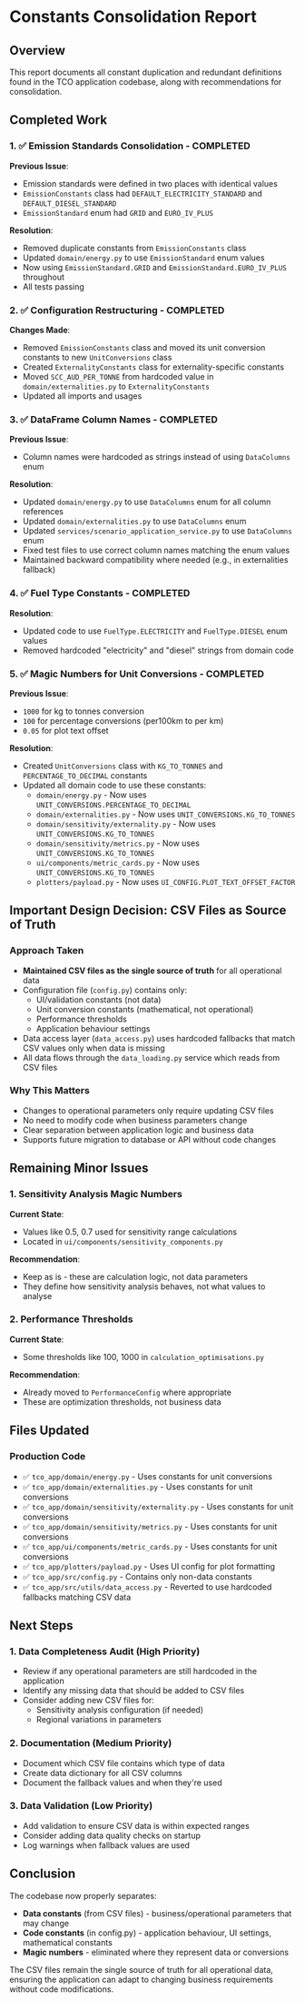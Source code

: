 # Constants Consolidation Report

## Overview
This report documents all constant duplication and redundant definitions found in the TCO application codebase, along with recommendations for consolidation.

## Completed Work

### 1. ✅ Emission Standards Consolidation - COMPLETED
**Previous Issue**: 
- Emission standards were defined in two places with identical values
- `EmissionConstants` class had `DEFAULT_ELECTRICITY_STANDARD` and `DEFAULT_DIESEL_STANDARD`
- `EmissionStandard` enum had `GRID` and `EURO_IV_PLUS`

**Resolution**:
- Removed duplicate constants from `EmissionConstants` class
- Updated `domain/energy.py` to use `EmissionStandard` enum values
- Now using `EmissionStandard.GRID` and `EmissionStandard.EURO_IV_PLUS` throughout
- All tests passing

### 2. ✅ Configuration Restructuring - COMPLETED
**Changes Made**:
- Removed `EmissionConstants` class and moved its unit conversion constants to new `UnitConversions` class
- Created `ExternalityConstants` class for externality-specific constants
- Moved `SCC_AUD_PER_TONNE` from hardcoded value in `domain/externalities.py` to `ExternalityConstants`
- Updated all imports and usages

### 3. ✅ DataFrame Column Names - COMPLETED
**Previous Issue**: 
- Column names were hardcoded as strings instead of using `DataColumns` enum

**Resolution**:
- Updated `domain/energy.py` to use `DataColumns` enum for all column references
- Updated `domain/externalities.py` to use `DataColumns` enum
- Updated `services/scenario_application_service.py` to use `DataColumns` enum
- Fixed test files to use correct column names matching the enum values
- Maintained backward compatibility where needed (e.g., in externalities fallback)

### 4. ✅ Fuel Type Constants - COMPLETED
**Resolution**:
- Updated code to use `FuelType.ELECTRICITY` and `FuelType.DIESEL` enum values
- Removed hardcoded "electricity" and "diesel" strings from domain code

### 5. ✅ Magic Numbers for Unit Conversions - COMPLETED
**Previous Issue**:
- `1000` for kg to tonnes conversion
- `100` for percentage conversions (per100km to per km)
- `0.05` for plot text offset

**Resolution**:
- Created `UnitConversions` class with `KG_TO_TONNES` and `PERCENTAGE_TO_DECIMAL` constants
- Updated all domain code to use these constants:
  - `domain/energy.py` - Now uses `UNIT_CONVERSIONS.PERCENTAGE_TO_DECIMAL`
  - `domain/externalities.py` - Now uses `UNIT_CONVERSIONS.KG_TO_TONNES`
  - `domain/sensitivity/externality.py` - Now uses `UNIT_CONVERSIONS.KG_TO_TONNES`
  - `domain/sensitivity/metrics.py` - Now uses `UNIT_CONVERSIONS.KG_TO_TONNES`
  - `ui/components/metric_cards.py` - Now uses `UNIT_CONVERSIONS.KG_TO_TONNES`
  - `plotters/payload.py` - Now uses `UI_CONFIG.PLOT_TEXT_OFFSET_FACTOR`

## Important Design Decision: CSV Files as Source of Truth

### Approach Taken
- **Maintained CSV files as the single source of truth** for all operational data
- Configuration file (`config.py`) contains only:
  - UI/validation constants (not data)
  - Unit conversion constants (mathematical, not operational)
  - Performance thresholds
  - Application behaviour settings
- Data access layer (`data_access.py`) uses hardcoded fallbacks that match CSV values only when data is missing
- All data flows through the `data_loading.py` service which reads from CSV files

### Why This Matters
- Changes to operational parameters only require updating CSV files
- No need to modify code when business parameters change
- Clear separation between application logic and business data
- Supports future migration to database or API without code changes

## Remaining Minor Issues

### 1. Sensitivity Analysis Magic Numbers
**Current State**: 
- Values like 0.5, 0.7 used for sensitivity range calculations
- Located in `ui/components/sensitivity_components.py`

**Recommendation**: 
- Keep as is - these are calculation logic, not data parameters
- They define how sensitivity analysis behaves, not what values to analyse

### 2. Performance Thresholds
**Current State**:
- Some thresholds like 100, 1000 in `calculation_optimisations.py`

**Recommendation**:
- Already moved to `PerformanceConfig` where appropriate
- These are optimization thresholds, not business data

## Files Updated

### Production Code
- ✅ `tco_app/domain/energy.py` - Uses constants for unit conversions
- ✅ `tco_app/domain/externalities.py` - Uses constants for unit conversions
- ✅ `tco_app/domain/sensitivity/externality.py` - Uses constants for unit conversions
- ✅ `tco_app/domain/sensitivity/metrics.py` - Uses constants for unit conversions
- ✅ `tco_app/ui/components/metric_cards.py` - Uses constants for unit conversions
- ✅ `tco_app/plotters/payload.py` - Uses UI config for plot formatting
- ✅ `tco_app/src/config.py` - Contains only non-data constants
- ✅ `tco_app/src/utils/data_access.py` - Reverted to use hardcoded fallbacks matching CSV data

## Next Steps

### 1. Data Completeness Audit (High Priority)
- Review if any operational parameters are still hardcoded in the application
- Identify any missing data that should be added to CSV files
- Consider adding new CSV files for:
  - Sensitivity analysis configuration (if needed)
  - Regional variations in parameters

### 2. Documentation (Medium Priority)
- Document which CSV file contains which type of data
- Create data dictionary for all CSV columns
- Document the fallback values and when they're used

### 3. Data Validation (Low Priority)
- Add validation to ensure CSV data is within expected ranges
- Consider adding data quality checks on startup
- Log warnings when fallback values are used

## Conclusion

The codebase now properly separates:
- **Data constants** (from CSV files) - business/operational parameters that may change
- **Code constants** (in config.py) - application behaviour, UI settings, mathematical constants
- **Magic numbers** - eliminated where they represent data or conversions

The CSV files remain the single source of truth for all operational data, ensuring the application can adapt to changing business requirements without code modifications. 